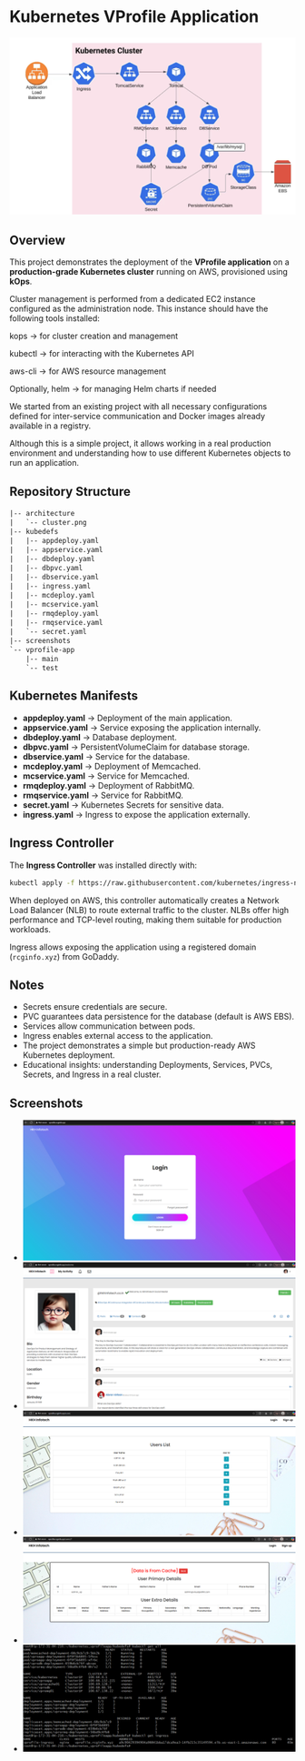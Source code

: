 # Kubernetes VProfile Application

![Architecture](./architecture/cluster.png)

## Overview

This project demonstrates the deployment of the **VProfile application** on a **production-grade Kubernetes cluster** running on AWS, provisioned using **kOps**.

Cluster management is performed from a dedicated EC2 instance configured as the administration node. This instance should have the following tools installed:

kops → for cluster creation and management

kubectl → for interacting with the Kubernetes API

aws-cli → for AWS resource management

Optionally, helm → for managing Helm charts if needed

We started from an existing project with all necessary configurations defined for inter-service communication and Docker images already available in a registry.

Although this is a simple project, it allows working in a real production environment and understanding how to use different Kubernetes objects to run an application.

## Repository Structure

```
|-- architecture
|   `-- cluster.png
|-- kubedefs
|   |-- appdeploy.yaml
|   |-- appservice.yaml
|   |-- dbdeploy.yaml
|   |-- dbpvc.yaml
|   |-- dbservice.yaml
|   |-- ingress.yaml
|   |-- mcdeploy.yaml
|   |-- mcservice.yaml
|   |-- rmqdeploy.yaml
|   |-- rmqservice.yaml
|   `-- secret.yaml
|-- screenshots
`-- vprofile-app
    |-- main
    `-- test
```

## Kubernetes Manifests

* **appdeploy.yaml** → Deployment of the main application.
* **appservice.yaml** → Service exposing the application internally.
* **dbdeploy.yaml** → Database deployment.
* **dbpvc.yaml** → PersistentVolumeClaim for database storage.
* **dbservice.yaml** → Service for the database.
* **mcdeploy.yaml** → Deployment of Memcached.
* **mcservice.yaml** → Service for Memcached.
* **rmqdeploy.yaml** → Deployment of RabbitMQ.
* **rmqservice.yaml** → Service for RabbitMQ.
* **secret.yaml** → Kubernetes Secrets for sensitive data.
* **ingress.yaml** → Ingress to expose the application externally.

## Ingress Controller

The **Ingress Controller** was installed directly with:

```bash
kubectl apply -f https://raw.githubusercontent.com/kubernetes/ingress-nginx/controller-v1.1.3/deploy/static/provider/aws/deploy.yaml
```

When deployed on AWS, this controller automatically creates a Network Load Balancer (NLB) to route external traffic to the cluster. NLBs offer high performance and TCP-level routing, making them suitable for production workloads. 

Ingress allows exposing the application using a registered domain (`rcginfo.xyz`) from GoDaddy.


## Notes

* Secrets ensure credentials are secure.
* PVC guarantees data persistence for the database (default is AWS EBS).
* Services allow communication between pods.
* Ingress enables external access to the application.
* The project demonstrates a simple but production-ready AWS Kubernetes deployment.
* Educational insights: understanding Deployments, Services, PVCs, Secrets, and Ingress in a real cluster.

## Screenshots

* ![App Screen 1](./screenshots/app-1.png)
* ![App Screen 2](./screenshots/app-2.png)
* ![App Screen 3](./screenshots/app-3.png)
* ![App Screen 4](./screenshots/app-4.png)
* ![Kubernetes Objects Running](./screenshots/k8s_objects_running.png)
